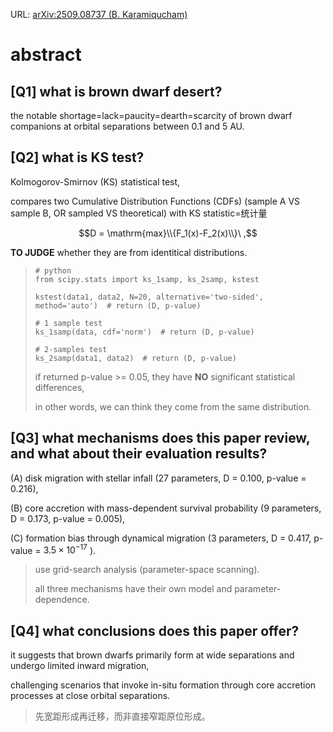 URL: [arXiv:2509.08737 (B. Karamiqucham)](https://arxiv.org/abs/2509.08737)

# abstract

## [Q1] what is brown dwarf desert?

the notable shortage=lack=paucity=dearth=scarcity of brown dwarf companions at orbital separations between 0.1 and 5 AU.

## [Q2] what is KS test?

Kolmogorov-Smirnov (KS) statistical test,

compares two Cumulative Distribution Functions (CDFs) (sample A VS sample B, OR sampled VS theoretical) with KS statistic=统计量 

$$D = \mathrm{max}\\{F_1(x)-F_2(x)\\}\ ,$$

**TO JUDGE** whether they are from identitical distributions.

>````
># python
>from scipy.stats import ks_1samp, ks_2samp, kstest
>
>kstest(data1, data2, N=20, alternative='two-sided', method='auto')  # return (D, p-value)
>
># 1 sample test
>ks_1samp(data, cdf='norm')  # return (D, p-value)
>
># 2-samples test
>ks_2samp(data1, data2)  # return (D, p-value)
>````
>
>if returned p-value >= 0.05, they have **NO** significant statistical differences,
>
>in other words, we can think they come from the same distribution.

## [Q3] what mechanisms does this paper review, and what about their evaluation results?

(A) disk migration with stellar infall (27 parameters, D = 0.100, p-value = 0.216),

(B) core accretion with mass-dependent survival probability (9 parameters, D = 0.173, p-value = 0.005), 

(C) formation bias through dynamical migration (3 parameters, D = 0.417, p-value = $3.5×10^{-17}$ ).

>use grid-search analysis (parameter-space scanning).
>
>all three mechanisms have their own model and parameter-dependence.

## [Q4] what conclusions does this paper offer?

it suggests that brown dwarfs primarily form at wide separations and undergo limited inward migration,

challenging scenarios that invoke in-situ formation through core accretion processes at close orbital separations.

>先宽距形成再迁移，而非直接窄距原位形成。
